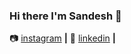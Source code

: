 ### Hi there I'm Sandesh 👋



📷 [instagram][instagram] **|**
👔 [linkedin][linkedin] **|**






[instagram]: https://instagram.com/padiyar.sandesh
[linkedin]: https://linkedin.com/in/padiyarsandesh

